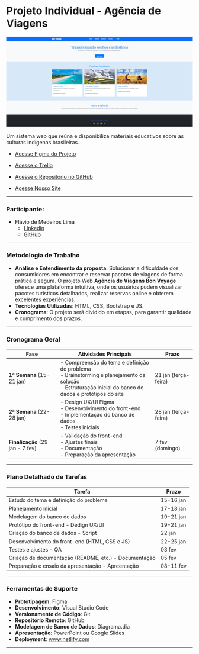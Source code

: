 
# Projeto Individual - Agência de Viagens 

![Página Principal](./assets/img/home.png)

Um sistema web que reúna e disponibilize materiais educativos sobre as culturas indígenas brasileiras. 


* [Acesse Figma do Projeto](https://www.figma.com/design/NnnFpDu55KePhhF8xtNL3V/Projeto-Indigena-Squad-25?node-id=0-1&m=dev&t=LG2PovfZJaWiqiSd-1)

* [Acesse o Trello](https://trello.com/b/0PejLped/gestao-de-projetos-squad-25)

* [Acesse o Repositório no GitHub](https://github.com/Flimars/projeto-povos-indigenas)

* [Acesse Nosso Site](https://povosindegenas.netlify.app/)

---

### **Participante**: 
 
  * Flávio de Medeiros Lima 
      - [Linkedin](https://www.linkedin.com/in/flaviotheprogrammer/)
      - [GitHub](https://github.com/Flimars)
 
  ---

### **Metodologia de Trabalho**    
- **Análise e Entendimento da proposta**: Solucionar a dificuldade dos consumidores em encontrar e reservar pacotes de viagens de forma prática e segura. O projeto Web **Agência de Viagens Bon Voyage** oferece uma plataforma intuitiva, onde os usuários podem visualizar pacotes turísticos detalhados, realizar reservas online e obterem excelentes experiências.
- **Tecnologias Utilizadas**: HTML, CSS, Bootstrap e JS. 
- **Cronograma**: O projeto será dividido em etapas, para garantir qualidade e cumprimento dos prazos.  

---

### **Cronograma Geral**  

| **Fase**               | **Atividades Principais**                        | **Prazo**         |
|-------------------------|------------------------------------------------|-------------------|
| **1ª Semana** (15-21 jan) | - Compreensão do tema e definição do problema<br>- Brainstorming e planejamento da solução<br>- Estruturação inicial do banco de dados e protótipos do site | 21 jan (terça-feira)  |
| **2ª Semana** (22-28 jan) | - Design UX/UI Figma<br> - Desenvolvimento do front-end<br>- Implementação do banco de dados<br>- Testes iniciais | 28 jan (terça-feira)  |
| **Finalização** (29 jan - 7 fev) | - Validação do front-end<br>- Ajustes finais<br>- Documentação<br>- Preparação da apresentação | 7 fev (domingo)   |

---

### **Plano Detalhado de Tarefas**  

| **Tarefa**                                                | **Prazo**        |
|-----------------------------------------------------------|------------------|
| Estudo do tema e definição do problema                    | 15-16 jan        |
| Planejamento inicial                                      | 17-18 jan        |
| Modelagem do banco de dados                               | 19-21 jan        |
| Protótipo do front-end - Dedign UX/UI                     | 19-21 jan        |
| Criação do banco de dados - Script                        | 22 jan           |
| Desenvolvimento do front-end (HTML, CSS e JS)             | 22-25 jan        |
| Testes e ajustes  - QA                                    | 03 fev           |
| Criação de documentação (README, etc.) - Documentação     | 05 fev           |
| Preparação e ensaio da apresentação  - Apreentação        | 08-11 fev        |


---

### **Ferramentas de Suporte**  
  
- **Prototipagem**: Figma 
- **Desenvolvimento**: Visual Studio Code 
- **Versionamento de Código**: Git
- **Repositório Remoto**: GitHub
- **Modelagem de Banco de Dados**: Diagrama.dia  
- **Apresentação**: PowerPoint ou Google Slides
- **Deployment**: www.netlify.com  

---
